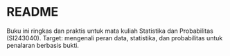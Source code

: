 # README
Buku ini ringkas dan praktis untuk mata kuliah Statistika dan Probabilitas (SI243040). Target: mengenali peran data, statistika, dan probabilitas untuk penalaran berbasis bukti.
